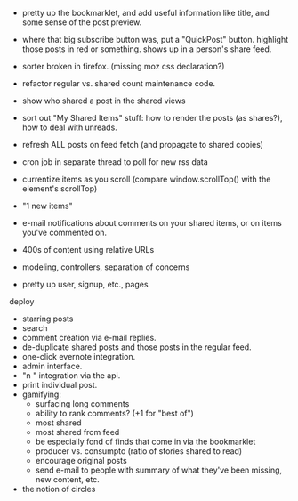 - pretty up the bookmarklet, and add useful information like title, and some sense of the post preview.

- where that big subscribe button was, put a "QuickPost" button. highlight those posts in red or something. shows up in a person's share feed.

- sorter broken in firefox. (missing moz css declaration?)

- refactor regular vs. shared count maintenance code.
- show who shared a post in the shared views
- sort out "My Shared Items" stuff: how to render the posts (as shares?), how to deal with unreads.

- refresh ALL posts on feed fetch (and propagate to shared copies)
- cron job in separate thread to poll for new rss data

- currentize items as you scroll (compare window.scrollTop() with the element's scrollTop)

- "1 new items"

- e-mail notifications about comments on your shared items, or on items you've commented on.

- 400s of content using relative URLs

- modeling, controllers, separation of concerns
- pretty up user, signup, etc., pages

deploy

- starring posts
- search
- comment creation via e-mail replies.
- de-duplicate shared posts and those posts in the regular feed.
- one-click evernote integration.
- admin interface.
- "n <note>" integration via the api.
- print individual post.
- gamifying:
	- surfacing long comments
	- ability to rank comments? (+1 for "best of")
	- most shared
	- most shared from feed
	- be especially fond of finds that come in via the bookmarklet
	- producer vs. consumpto (ratio of stories shared to read)
	- encourage original posts
	- send e-mail to people with summary of what they've been missing, new content, etc.
- the notion of circles